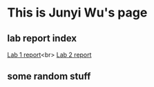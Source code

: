 # This is Junyi Wu's page

## **lab report index<br>**
[Lab 1 report](https://pei-lu.github.io/cse15l-lab-reports/lab1Report.html)<br\>
[Lab 2 report](https://pei-lu.github.io/cse15l-lab-reports/lab2_report_week4.html)

## some random stuff
<!-- hello world! <br>
这是一个字体的测试，我看看会不会*锟斤拷* 或者**烫烫烫**<br>
# 这是一个字体的测试
## 我看看会不会*锟斤拷* 或者**烫烫烫
[陆佩](https://pei-lu.github.io/cse15l-lab-reports/lupei.html) -->
